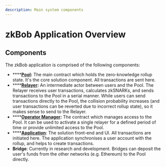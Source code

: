 ```yaml
---
description: Main system components
---
```


# zkBob Application Overview

## Components&#x20;

The zkBob application is comprised of the following components:

* ****[**Pool**](contracts-and-circuits/the-pool-contract/)**:** The main contract which holds the zero-knowledge rollup state. It's the core solution component. All transactions are sent here.
* ****[**Relayer**](relayer-node/)**:** An intermediate actor between users and the Pool. The Relayer receives user transactions, calculates zkSNARKs, and sends transactions to the Pool in a serial manner. While users can send transactions directly to the Pool, the collision probability increases (and user transactions can be reverted due to incorrect rollup state), so it makes sense to send to the Relayer.
* ****[**Operator Manager**](contracts-and-circuits/operator-manager-contract/)**:** The contract which manages access to the Pool. It can be used to activate a single relayer for a defined period of time or provide unlimited access to the Pool.
* ****[**Application**](../zkbob-app/zkbob-app.md): The solution front-end and UI. All transactions are initiated here. The application synchronises a user account with the rollup, and helps to create transactions.
* **Bridge**: Currently in research and development. Bridges can deposit the user's funds from the other networks (e.g. Ethereum) to the Pool directly.

